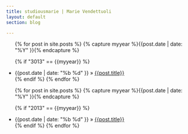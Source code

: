 ```yaml
---
title: studiousmarie | Marie Vendettuoli
layout: default
section: blog

---
```

<div id = "archive">

<!--- For displaying future posts on local server -->
<ul>
{% for post in site.posts %}
{% capture myyear %}{{post.date | date: "%Y" }}{% endcapture %}

{% if "3013" == {{myyear}} %}
<li><span id = "date">{{post.date | date: "%b %d" }}</span> &raquo; 
	<a href = "http://localhost:4000{{post.url}}">{{post.title}}</a></li>
{% endif %}
{% endfor %}
</ul>
<!--- end future -->

<!--- <h3>2013</h3> -->
<ul>
{% for post in site.posts %}
{% capture myyear %}{{post.date | date: "%Y" }}{% endcapture %}

{% if "2013" == {{myyear}} %}
<li><span id = "date">{{post.date | date: "%b %d" }}</span> &raquo; 
	<a href = "http://mariev.net/studiousmarie{{post.url}}">{{post.title}}</a>
</li>
{% endif %}
{% endfor %}
</ul>
